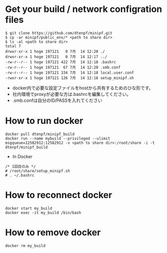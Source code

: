 # Get your build / network configration files
~~~~
$ git clone https://github.com/dtenpf/minipf.git
$ cp -ar minipf/public_env/* <path to share dir>
$ ls -al <path to share dir>
total 7
drwxr-xr-x 1 hoge 197121   0 7月  14 12:20 ./
drwxr-xr-x 1 hoge 197121   0 7月  14 12:17 ../
-rw-r--r-- 1 hoge 197121 422 7月  14 12:18 .bashrc
-rw-r--r-- 1 hoge 197121  67 7月  14 12:20 .smb.conf
-rw-r--r-- 1 hoge 197121 334 7月  14 12:18 local.user.conf
-rwxr-xr-x 1 hoge 197121 126 7月  14 12:18 setup_minipf.sh
~~~~

- docker内で必要な設定ファイルをhostから共有するためのひな形です。
- 社内環境でproxyが必要な方は.bashrcを編集してください。
- .smb.confは自分のID/PASSを入れてください

# How to run docker
~~~~
docker pull dtenpf/minipf_build
docker run --name mybuild --privileged --ulimit msgqueue=12582912:12582912 -v <path to share dir>:/root/share -i -t dtenpf/minipf_build
~~~~

- In Docker
~~~~
/* 1回目のみ */
# /root/share/setup_minipf.sh
# . ~/.bashrc
~~~~

# How to reconnect docker
~~~~
docker start my_build
docker exec -it my_build /bin/bash
~~~~
# How to remove docker 
~~~~
docker rm my_build
~~~~
